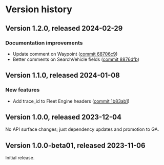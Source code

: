 # Version history

## Version 1.2.0, released 2024-02-29

### Documentation improvements

- Update comment on Waypoint ([commit 68706c9](https://github.com/googleapis/google-cloud-dotnet/commit/68706c97df4cfa38cee0b78ca00b947ac1572294))
- Better comments on SearchVehicle fields ([commit 8876dfb](https://github.com/googleapis/google-cloud-dotnet/commit/8876dfbfd4a7e14a29f58780eaee071758fa6607))

## Version 1.1.0, released 2024-01-08

### New features

- Add trace_id to Fleet Engine headers ([commit 1b83ab1](https://github.com/googleapis/google-cloud-dotnet/commit/1b83ab168426c889cffffd951744576042c91601))

## Version 1.0.0, released 2023-12-04

No API surface changes; just dependency updates and promotion to GA.

## Version 1.0.0-beta01, released 2023-11-06

Initial release.
